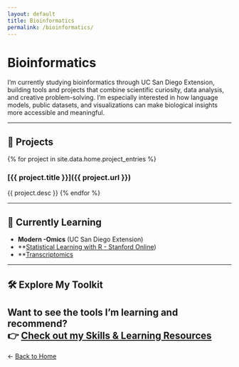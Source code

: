 ```yaml
---
layout: default
title: Bioinformatics
permalink: /bioinformatics/
---
```


# Bioinformatics

I’m currently studying bioinformatics through UC San Diego Extension, building tools and projects that combine scientific curiosity, data analysis, and creative problem-solving. I’m especially interested in how language models, public datasets, and visualizations can make biological insights more accessible and meaningful.

---

## 🔬 Projects

{% for project in site.data.home.project_entries %}
### [{{ project.title }}]({{ project.url }})
{{ project.desc }}
{% endfor %}

---

## 🧪 Currently Learning

- **Modern -Omics** (UC San Diego Extension)
- **[Statistical Learning with R - Stanford Online](https://learning.edx.org/course/course-v1:StanfordOnline+STATSX0001+2T2023/home))
- **[Transcriptomics](https://diytranscriptomics.com/)

---

## 🛠 Explore My Toolkit

Want to see the tools I’m learning and recommend?  
👉 [Check out my Skills & Learning Resources](/skills/)
---

← [Back to Home](/)
